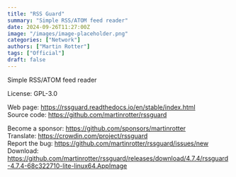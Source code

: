 ```yaml
---
title: "RSS Guard"
summary: "Simple RSS/ATOM feed reader"
date: 2024-09-26T11:27:00Z
image: "/images/image-placeholder.png"
categories: ["Network"]
authors: ["Martin Rotter"]
tags: ["Official"]
draft: false
---
```


Simple RSS/ATOM feed reader

License: GPL-3.0

Web page: <https://rssguard.readthedocs.io/en/stable/index.html>  
Source code: <https://github.com/martinrotter/rssguard>

Become a sponsor: <https://github.com/sponsors/martinrotter>  
Translate: <https://crowdin.com/project/rssguard>  
Report the bug: <https://github.com/martinrotter/rssguard/issues/new>  
Download: <https://github.com/martinrotter/rssguard/releases/download/4.7.4/rssguard-4.7.4-68c322710-lite-linux64.AppImage>
